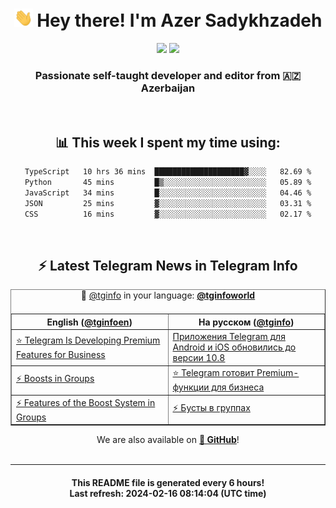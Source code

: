 <div align="center">
	<div>
		<h1>
      <img src="./assets/hi.gif" width="30px"> Hey there! I'm Azer Sadykhzadeh
    </h1>
    <img height="18" src="https://komarev.com/ghpvc/?username=sadykhzadeh&label=Views&color=2081c1&style=flat-square" />
		<a href="https://wakatime.com/Azer"> <img height="18" src="https://wakatime.com/badge/user/f80ae27a-c328-426f-a381-bc84136e2dd6.svg" /> </a>
    <h3>
      Passionate self-taught developer and editor from 🇦🇿 Azerbaijan
    </h3>
  </div>
  <br>

<h2>📊 This week I spent my time using:</h2>

<!--START_SECTION:waka-->

```txt
TypeScript   10 hrs 36 mins  ████████████████████▓░░░░   82.69 %
Python       45 mins         █▒░░░░░░░░░░░░░░░░░░░░░░░   05.89 %
JavaScript   34 mins         █░░░░░░░░░░░░░░░░░░░░░░░░   04.46 %
JSON         25 mins         ▓░░░░░░░░░░░░░░░░░░░░░░░░   03.31 %
CSS          16 mins         ▓░░░░░░░░░░░░░░░░░░░░░░░░   02.17 %
```

<!--END_SECTION:waka-->

<br>

<h2>⚡️ Latest Telegram News in Telegram Info</h2>
  <table border>
		<tr>
			<th width="50%">English (<a href="https://t.me/tginfoen">@tginfoen</a>)</th>
			<th>На русском (<a href="https://t.me/tginfo">@tginfo</a>)</th>
		</tr>
		<caption>🚩 <a href="https://t.me/tginfo">@tginfo</a> in your language: <a href="https://t.me/tginfoworld"><b>@tginfoworld</b></a><caption/>
  <tr><td><a href="https://t.me/tginfoen/1849">⭐ Telegram Is Developing Premium Features for Business</a></td>
    <td><a href="https://t.me/tginfo/3937">Приложения Telegram для Android и iOS обновились до версии 10.8 </a></td></tr><tr><td><a href="https://t.me/tginfoen/1848">⚡ Boosts in Groups</a></td>
    <td><a href="https://t.me/tginfo/3936">⭐ Telegram готовит Premium-функции для бизнеса</a></td></tr><tr><td><a href="https://t.me/tginfoen/1847">⚡ Features of the Boost System in Groups</a></td>
    <td><a href="https://t.me/tginfo/3935">⚡ Бусты в группах</a></td></tr>
</table>
We are also available on <a href="https://github.com/tginfo"><b>🐙 GitHub</b></a>!
</div>

<br>
<hr>
<h4 align="center">This README file is generated <b>every 6 hours</b>!</br>Last refresh: <b>2024-02-16 08:14:04 (UTC time)</b></h4>
